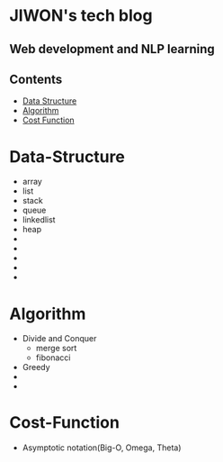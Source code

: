 # JIWON's tech blog
## Web development and NLP learning


## Contents
* [Data Structure](#Data-Structure)
* [Algorithm](#Algorithm)
* [Cost Function](#Cost-Function)


# Data-Structure
* array
* list
* stack
* queue
* linkedlist
* heap
*
*
*
*
*

# Algorithm
* Divide and Conquer
  * merge sort
  * fibonacci
* Greedy
* 
* 

# Cost-Function
* Asymptotic notation(Big-O, Omega, Theta)
